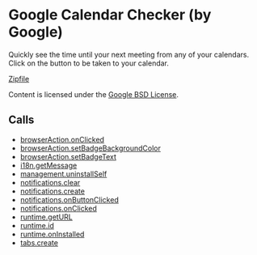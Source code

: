 
Google Calendar Checker (by Google)
=======

Quickly see the time until your next meeting from any of your calendars. Click on the button to be taken to your calendar.

[Zipfile](http://developer.chrome.com/extensions/examples/extensions/calendar.zip)

Content is licensed under the [Google BSD License](http://code.google.com/google_bsd_license.html).

Calls
-----

* [browserAction.onClicked](https://developer.chrome.com/extensions/browserAction#event-onClicked)
* [browserAction.setBadgeBackgroundColor](https://developer.chrome.com/extensions/browserAction#method-setBadgeBackgroundColor)
* [browserAction.setBadgeText](https://developer.chrome.com/extensions/browserAction#method-setBadgeText)
* [i18n.getMessage](https://developer.chrome.com/extensions/i18n#method-getMessage)
* [management.uninstallSelf](https://developer.chrome.com/extensions/management#method-uninstallSelf)
* [notifications.clear](https://developer.chrome.com/extensions/notifications#method-clear)
* [notifications.create](https://developer.chrome.com/extensions/notifications#method-create)
* [notifications.onButtonClicked](https://developer.chrome.com/extensions/notifications#event-onButtonClicked)
* [notifications.onClicked](https://developer.chrome.com/extensions/notifications#event-onClicked)
* [runtime.getURL](https://developer.chrome.com/extensions/runtime#method-getURL)
* [runtime.id](https://developer.chrome.com/extensions/runtime#property-id)
* [runtime.onInstalled](https://developer.chrome.com/extensions/runtime#event-onInstalled)
* [tabs.create](https://developer.chrome.com/extensions/tabs#method-create)